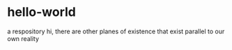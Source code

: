 # hello-world
a respository 
hi, there are other planes of existence that exist parallel to our own reality 
